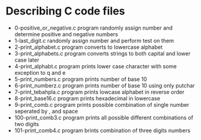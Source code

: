 # Describing C code files 
- 0-positive_or_negative.c program randomly assign number and determine positive and negative numbers
- 1-last_digit.c randomly assign number and perform test on them
- 2-print_alphabet.c program converts to lowercase alphabet
- 3-print_alphabets.c program converts strings to both capital and lower case later
- 4-print_alphabt.c program prints lower case character with some exception to q and e
- 5-print_numbers.c program prints number of base 10
- 6-print_numberz.c program prints number of base 10 using only putchar
- 7-print_tebahpla.c program prints lowcase alphabet in reverse order
- 8-print_base16.c program prints hexadecimal in lowercase
- 9-print_comb.c program prints possible combination of single number seperated by , and space 
- 100-print_comb3.c program prints all possible different combinations of two digits
- 101-print_comb4.c program brints combination of three digits numbers  
